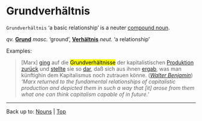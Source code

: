 # Grundverhältnis

`Grundverhältnis` ‘a basic relationship’ is a neuter [compound noun](../../compoundNouns.md).

*qv.* **[Grund](Grund.md)** *masc.* ‘ground’, **[Verhältnis](../../v/ve/Verhaeltnis.md)** *neut.* ‘a relationship’

Examples:

> \[Marx\] [ging](../../../verbs/z/zu/zurueckgehen.md) auf die <mark>Grundverhältnisse</mark> der kapitalistischen [Produktion](../../p/pr/Produktion.md) [zurück](../../../verbs/z/zu/zurueckgehen.md) und [stellte](../../../verbs/d/da/darstellen.md) sie so [dar](../../../verbs/d/da/darstellen.md), daß sich aus ihnen [ergab](../../../verbs/e/er/ergeben.md), was man künftighin dem Kapitalismus noch zutrauen könne. (*[Walter Benjamin](../../../texts/WalterBenjamin/DasKunstWerk.md)*) *‘Marx returned to the fundamental relationships of capitalistic production and depicted them in such a way that [it] arose from them what one can think capitalism capable of in future.’*

----

Back up to: [Nouns](../../index.md) | [Top](../../../index.md)
